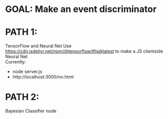 # GOAL: Make an event discriminator

# PATH 1: 
TensorFlow and Neural Net
Use https://cdn.jsdelivr.net/npm/@tensorflow/tfjs@latest to make a JS clientside Neural Net   
Currently: 
  - node server.js 
  - http://localhost:3000/nn.html
  
# PATH 2: 
Bayesian Classifier 
node 


